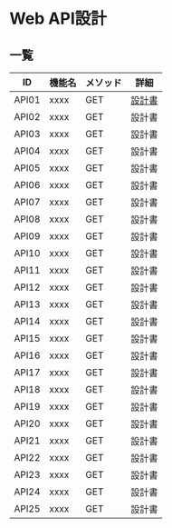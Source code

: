 # Web API設計

## 一覧

<!-- api.yamlから生成 -->

| ID | 機能名 | メソッド | 詳細 |
| -- | --- | --| --|
| API01 | xxxx | GET | [設計書](API01)|
| API02 | xxxx | GET | 設計書|
| API03 | xxxx | GET | 設計書|
| API04 | xxxx | GET | 設計書|
| API05 | xxxx | GET | 設計書|
| API06 | xxxx | GET | 設計書|
| API07 | xxxx | GET | 設計書|
| API08 | xxxx | GET | 設計書|
| API09 | xxxx | GET | 設計書|
| API10 | xxxx | GET | 設計書|
| API11 | xxxx | GET | 設計書|
| API12 | xxxx | GET | 設計書|
| API13 | xxxx | GET | 設計書|
| API14 | xxxx | GET | 設計書|
| API15 | xxxx | GET | 設計書|
| API16 | xxxx | GET | 設計書|
| API17 | xxxx | GET | 設計書|
| API18 | xxxx | GET | 設計書|
| API19 | xxxx | GET | 設計書|
| API20 | xxxx | GET | 設計書|
| API21 | xxxx | GET | 設計書|
| API22 | xxxx | GET | 設計書|
| API23 | xxxx | GET | 設計書|
| API24 | xxxx | GET | 設計書|
| API25 | xxxx | GET | 設計書|
